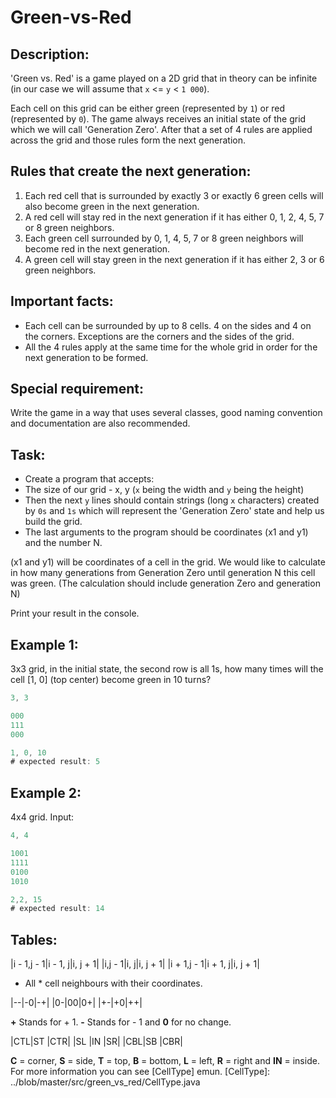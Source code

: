 # Green-vs-Red

## Description:
'Green vs. Red' is a game played on a 2D grid that in theory can be infinite (in our case we will assume that `x` <= `y` < `1 000`).

Each cell on this grid can be either green (represented by `1`) or red (represented by `0`). The game always receives an initial state of the grid which we will call 'Generation Zero'. After that a set of 4 rules are applied across the grid and those rules form the next generation.

## Rules that create the next generation:
1.	Each red cell that is surrounded by exactly 3 or exactly 6 green cells will also become green in the next generation.
2.	A red cell will stay red in the next generation if it has either 0, 1, 2, 4, 5, 7 or 8 green neighbors.
3.	Each green cell surrounded by 0, 1, 4, 5, 7 or 8 green neighbors will become red in the next generation.
4.	A green cell will stay green in the next generation if it has either 2, 3 or 6 green neighbors.

## Important facts:
* Each cell can be surrounded by up to 8 cells. 4 on the sides and 4 on the corners. Exceptions are the corners and the sides of the grid.
* All the 4 rules apply at the same time for the whole grid in order for the next generation to be formed.

## Special requirement: 
Write the game in a way that uses several classes, good naming convention and documentation are also recommended.

## Task:
* Create a program that accepts:
* The size of our grid - x, y (`x` being the width and `y` being the height)
* Then the next `y` lines should contain strings (long `x` characters) created by `0s` and `1s` which will 
represent the 'Generation Zero' state and help us build the grid.
* The last arguments to the program should be coordinates (x1 and y1) and the number N.

(x1 and y1) will be coordinates of a cell in the grid. We would like to calculate in how many generations from Generation Zero until generation N this cell was green. 
(The calculation should include generation Zero and generation N)

Print your result in the console.

## Example 1:
3x3 grid, in the initial state, the second row is all 1s, how many times will the cell [1, 0] (top center) become green in 10 turns?
```java
3, 3

000
111
000

1, 0, 10
# expected result: 5
```

## Example 2:
4x4 grid. Input:
```java
4, 4

1001
1111
0100
1010

2,2, 15
# expected result: 14
```

## Tables:
|i - 1,j - 1|i - 1, j|i, j + 1|
|i,j - 1|i, j|i, j + 1|
|i + 1,j - 1|i  + 1, j|i, j + 1|

- All * cell neighbours with their coordinates.

|--|-0|-+|
|0-|00|0+|
|+-|+0|++|

**+** Stands for + 1. **-** Stands for - 1 and **0** for no change.

|CTL|ST	|CTR|
|SL	|IN	|SR|
|CBL|SB	|CBR|

**C** = corner, **S** = side, **T** = top, **B** = bottom, **L** = left, **R** = right and **IN** = inside.
For more information you can see [CellType] emun. 
[CellType]: ../blob/master/src/green_vs_red/CellType.java
